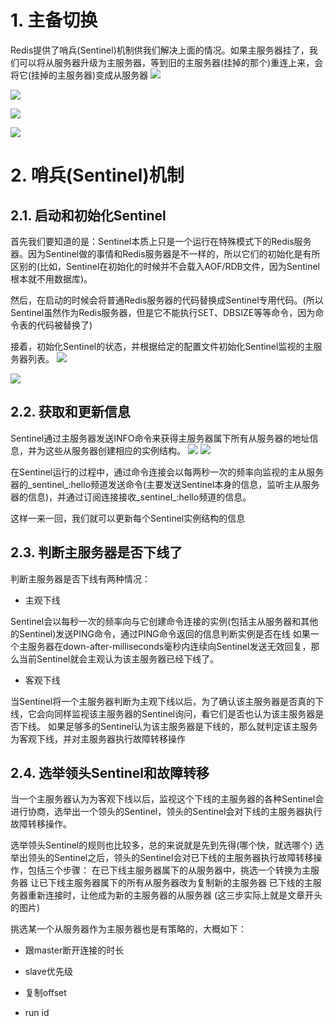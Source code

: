 # 1. 主备切换
Redis提供了哨兵(Sentinel)机制供我们解决上面的情况。如果主服务器挂了，我们可以将从服务器升级为主服务器，等到旧的主服务器(挂掉的那个)重连上来，会将它(挂掉的主服务器)变成从服务器
![](_v_images/_1553517518_19526.png)

![](_v_images/_1553517542_30943.png)

![](_v_images/_1553517563_11944.png)

![](_v_images/_1553517599_14213.png)

# 2. 哨兵(Sentinel)机制
## 2.1. 启动和初始化Sentinel
首先我们要知道的是：Sentinel本质上只是一个运行在特殊模式下的Redis服务器。因为Sentinel做的事情和Redis服务器是不一样的，所以它们的初始化是有所区别的(比如，Sentinel在初始化的时候并不会载入AOF/RDB文件，因为Sentinel根本就不用数据库)。

然后，在启动的时候会将普通Redis服务器的代码替换成Sentinel专用代码。(所以Sentinel虽然作为Redis服务器，但是它不能执行SET、DBSIZE等等命令，因为命令表的代码被替换了)

接着，初始化Sentinel的状态，并根据给定的配置文件初始化Sentinel监视的主服务器列表。
![](_v_images/_1553517759_18293.png)

![](_v_images/_1553517773_23682.png)


## 2.2. 获取和更新信息
Sentinel通过主服务器发送INFO命令来获得主服务器属下所有从服务器的地址信息，并为这些从服务器创建相应的实例结构。
![](_v_images/_1553517916_16755.png)
![](_v_images/_1553517929_3652.png)

在Sentinel运行的过程中，通过命令连接会以每两秒一次的频率向监视的主从服务器的_sentinel_:hello频道发送命令(主要发送Sentinel本身的信息，监听主从服务器的信息)，并通过订阅连接接收_sentinel_:hello频道的信息。

这样一来一回，我们就可以更新每个Sentinel实例结构的信息
## 2.3. 判断主服务器是否下线了
判断主服务器是否下线有两种情况：

- 主观下线

Sentinel会以每秒一次的频率向与它创建命令连接的实例(包括主从服务器和其他的Sentinel)发送PING命令，通过PING命令返回的信息判断实例是否在线
如果一个主服务器在down-after-milliseconds毫秒内连续向Sentinel发送无效回复，那么当前Sentinel就会主观认为该主服务器已经下线了。

- 客观下线

当Sentinel将一个主服务器判断为主观下线以后，为了确认该主服务器是否真的下线，它会向同样监视该主服务器的Sentinel询问，看它们是否也认为该主服务器是否下线。
如果足够多的Sentinel认为该主服务器是下线的，那么就判定该主服务为客观下线，并对主服务器执行故障转移操作

## 2.4. 选举领头Sentinel和故障转移
当一个主服务器认为为客观下线以后，监视这个下线的主服务器的各种Sentinel会进行协商，选举出一个领头的Sentinel，领头的Sentinel会对下线的主服务器执行故障转移操作。

选举领头Sentinel的规则也比较多，总的来说就是先到先得(哪个快，就选哪个)
选举出领头的Sentinel之后，领头的Sentinel会对已下线的主服务器执行故障转移操作，包括三个步骤：
在已下线主服务器属下的从服务器中，挑选一个转换为主服务器
让已下线主服务器属下的所有从服务器改为复制新的主服务器
已下线的主服务器重新连接时，让他成为新的主服务器的从服务器
(这三步实际上就是文章开头的图片)

挑选某一个从服务器作为主服务器也是有策略的，大概如下：

- 跟master断开连接的时长

- slave优先级

- 复制offset

- run id
